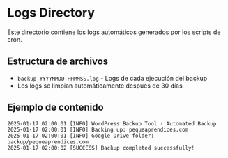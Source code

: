 # Logs Directory

Este directorio contiene los logs automáticos generados por los scripts de cron.

## Estructura de archivos

-   `backup-YYYYMMDD-HHMMSS.log` - Logs de cada ejecución del backup
-   Los logs se limpian automáticamente después de 30 días

## Ejemplo de contenido

```
2025-01-17 02:00:01 [INFO] WordPress Backup Tool - Automated Backup
2025-01-17 02:00:01 [INFO] Backing up: pequeaprendices.com
2025-01-17 02:00:01 [INFO] Google Drive folder: backup/pequeaprendices.com
2025-01-17 02:00:02 [SUCCESS] Backup completed successfully!
```
